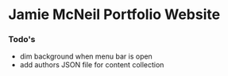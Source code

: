 # Jamie McNeil Portfolio Website

### Todo's

- dim background when menu bar is open
- add authors JSON file for content collection 

